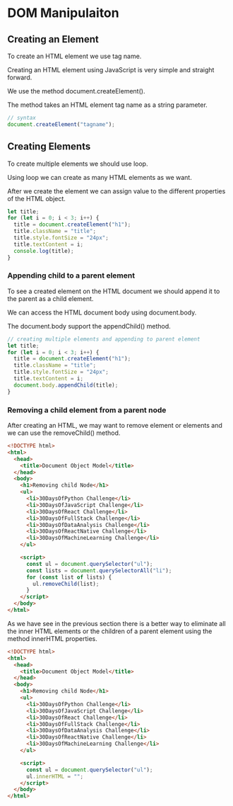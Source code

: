 # DOM Manipulaiton

## Creating an Element

To create an HTML element we use tag name.

Creating an HTML element using JavaScript is very simple and straight forward.

We use the method document.createElement().

The method takes an HTML element tag name as a string parameter.

```js
// syntax
document.createElement("tagname");
```

## Creating Elements

To create multiple elements we should use loop.

Using loop we can create as many HTML elements as we want.

After we create the element we can assign value to the different properties of the HTML object.

```js
let title;
for (let i = 0; i < 3; i++) {
  title = document.createElement("h1");
  title.className = "title";
  title.style.fontSize = "24px";
  title.textContent = i;
  console.log(title);
}
```

### Appending child to a parent element

To see a created element on the HTML document we should append it to the parent as a child element.

We can access the HTML document body using document.body.

The document.body support the appendChild() method.

```js
// creating multiple elements and appending to parent element
let title;
for (let i = 0; i < 3; i++) {
  title = document.createElement("h1");
  title.className = "title";
  title.style.fontSize = "24px";
  title.textContent = i;
  document.body.appendChild(title);
}
```

### Removing a child element from a parent node

After creating an HTML, we may want to remove element or elements and we can use the removeChild() method.

```html
<!DOCTYPE html>
<html>
  <head>
    <title>Document Object Model</title>
  </head>
  <body>
    <h1>Removing child Node</h1>
    <ul>
      <li>30DaysOfPython Challenge</li>
      <li>30DaysOfJavaScript Challenge</li>
      <li>30DaysOfReact Challenge</li>
      <li>30DaysOfFullStack Challenge</li>
      <li>30DaysOfDataAnalysis Challenge</li>
      <li>30DaysOfReactNative Challenge</li>
      <li>30DaysOfMachineLearning Challenge</li>
    </ul>

    <script>
      const ul = document.querySelector("ul");
      const lists = document.querySelectorAll("li");
      for (const list of lists) {
        ul.removeChild(list);
      }
    </script>
  </body>
</html>
```

As we have see in the previous section there is a better way to eliminate all the inner HTML elements or the children of a parent element using the method innerHTML properties.

```html
<!DOCTYPE html>
<html>
  <head>
    <title>Document Object Model</title>
  </head>
  <body>
    <h1>Removing child Node</h1>
    <ul>
      <li>30DaysOfPython Challenge</li>
      <li>30DaysOfJavaScript Challenge</li>
      <li>30DaysOfReact Challenge</li>
      <li>30DaysOfFullStack Challenge</li>
      <li>30DaysOfDataAnalysis Challenge</li>
      <li>30DaysOfReactNative Challenge</li>
      <li>30DaysOfMachineLearning Challenge</li>
    </ul>

    <script>
      const ul = document.querySelector("ul");
      ul.innerHTML = "";
    </script>
  </body>
</html>
```
